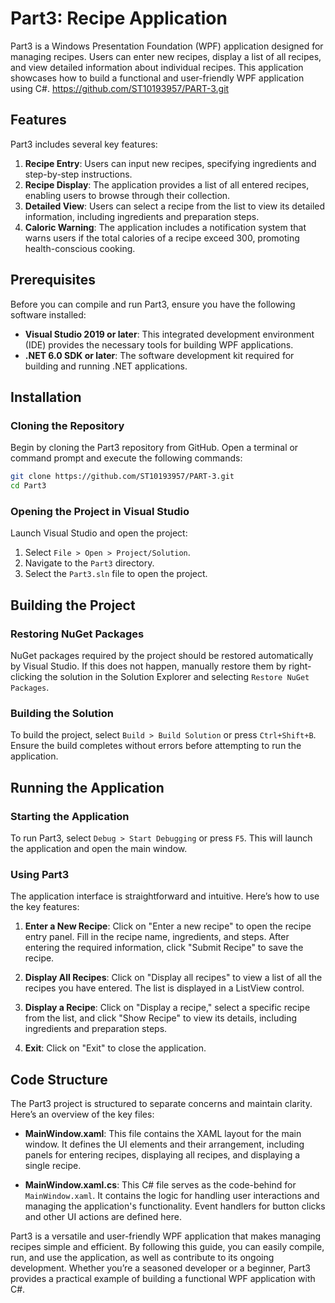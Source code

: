 # Part3: Recipe Application

Part3 is a Windows Presentation Foundation (WPF) application designed for managing recipes. Users can enter new recipes, display a list of all recipes, and view detailed information about individual recipes. This application showcases how to build a functional and user-friendly WPF application using C#.
https://github.com/ST10193957/PART-3.git
## Features

Part3 includes several key features:

1. **Recipe Entry**: Users can input new recipes, specifying ingredients and step-by-step instructions.
2. **Recipe Display**: The application provides a list of all entered recipes, enabling users to browse through their collection.
3. **Detailed View**: Users can select a recipe from the list to view its detailed information, including ingredients and preparation steps.
4. **Caloric Warning**: The application includes a notification system that warns users if the total calories of a recipe exceed 300, promoting health-conscious cooking.

## Prerequisites

Before you can compile and run Part3, ensure you have the following software installed:

- **Visual Studio 2019 or later**: This integrated development environment (IDE) provides the necessary tools for building WPF applications.
- **.NET 6.0 SDK or later**: The software development kit required for building and running .NET applications.

## Installation

### Cloning the Repository

Begin by cloning the Part3 repository from GitHub. Open a terminal or command prompt and execute the following commands:

```sh
git clone https://github.com/ST10193957/PART-3.git
cd Part3
```

### Opening the Project in Visual Studio

Launch Visual Studio and open the project:

1. Select `File > Open > Project/Solution`.
2. Navigate to the `Part3` directory.
3. Select the `Part3.sln` file to open the project.

## Building the Project

### Restoring NuGet Packages

NuGet packages required by the project should be restored automatically by Visual Studio. If this does not happen, manually restore them by right-clicking the solution in the Solution Explorer and selecting `Restore NuGet Packages`.

### Building the Solution

To build the project, select `Build > Build Solution` or press `Ctrl+Shift+B`. Ensure the build completes without errors before attempting to run the application.

## Running the Application

### Starting the Application

To run Part3, select `Debug > Start Debugging` or press `F5`. This will launch the application and open the main window.

### Using Part3

The application interface is straightforward and intuitive. Here’s how to use the key features:

1. **Enter a New Recipe**: Click on "Enter a new recipe" to open the recipe entry panel. Fill in the recipe name, ingredients, and steps. After entering the required information, click "Submit Recipe" to save the recipe.
   
2. **Display All Recipes**: Click on "Display all recipes" to view a list of all the recipes you have entered. The list is displayed in a ListView control.
   
3. **Display a Recipe**: Click on "Display a recipe," select a specific recipe from the list, and click "Show Recipe" to view its details, including ingredients and preparation steps.
   
4. **Exit**: Click on "Exit" to close the application.

## Code Structure

The Part3 project is structured to separate concerns and maintain clarity. Here’s an overview of the key files:

- **MainWindow.xaml**: This file contains the XAML layout for the main window. It defines the UI elements and their arrangement, including panels for entering recipes, displaying all recipes, and displaying a single recipe.

- **MainWindow.xaml.cs**: This C# file serves as the code-behind for `MainWindow.xaml`. It contains the logic for handling user interactions and managing the application's functionality. Event handlers for button clicks and other UI actions are defined here.





Part3 is a versatile and user-friendly WPF application that makes managing recipes simple and efficient. By following this guide, you can easily compile, run, and use the application, as well as contribute to its ongoing development. Whether you’re a seasoned developer or a beginner, Part3 provides a practical example of building a functional WPF application with C#.
